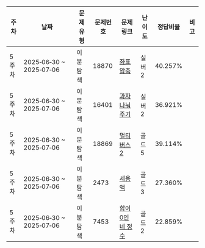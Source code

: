 | **주차** | **날짜** | **문제 유형** | **문제번호** | **문제 링크** | **난이도** | 정답비율 | **비고** |
| --- | --- | --- | --- | --- | --- | --- | --- |
| 5주차 | 2025‑06‑30 ~ 2025‑07‑06 | 이분탐색 | 18870 | [좌표 압축](https://www.acmicpc.net/problem/18870) | 실버2 | 40.257% |  |
| 5주차 | 2025‑06‑30 ~ 2025‑07‑06 | 이분탐색 | 16401 | [과자 나눠주기](https://www.acmicpc.net/problem/16401) | 실버2 | 36.921% |  |
| 5주차 | 2025‑06‑30 ~ 2025‑07‑06 | 이분탐색 | 18869 | [멀티버스2](https://www.acmicpc.net/problem/18869) | 골드5 | 39.114% |  |
| 5주차 | 2025‑06‑30 ~ 2025‑07‑06 | 이분탐색 | 2473 | [세용액](https://www.acmicpc.net/problem/2473) | 골드3 | 27.360% |  |
| 5주차 | 2025‑06‑30 ~ 2025‑07‑06 | 이분탐색 | 7453 | [합이 0인 네 정수](https://www.acmicpc.net/problem/7453) | 골드2 | 22.859% |  |
